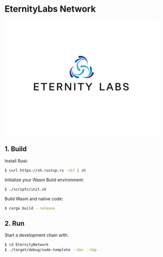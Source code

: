 # EternityLabs Network

<p align="center">
  <img src="./logo.png">
</p>



## 1. Build

Install Rust:

```bash
$ curl https://sh.rustup.rs -sSf | sh
```

Initialize your Wasm Build environment:

```bash
$ ./scripts/init.sh
```

Build Wasm and native code:

```bash
$ cargo build --release
```



## 2. Run

Start a development chain with:

```bash
$ cd EternityNetwork
$ ./target/debug/node-template --dev --tmp
```